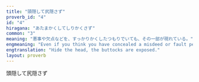 ```yaml
---
title: "頭隠して尻隠さず"
proverb_id: "4"
id: "4"
hiragana: "あたまかくしてしりかくさず"
common: "3"
meaning: "悪事や欠点などを、すっかりかくしたつもりでいても、その一部が現れている。"
engmeaning: "Even if you think you have concealed a misdeed or fault perfectly, some part of it will reveal itself."
engtranslation: "Hide the head, the buttocks are exposed."
layout: proverb
---
```


頭隠して尻隠さず
